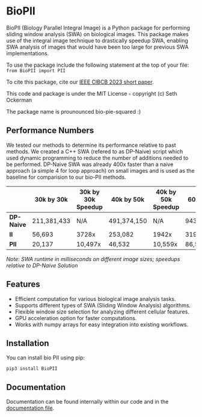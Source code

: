 # BioPII

BioPII (Biology Parallel Integral Image) is a Python package for performing sliding window analysis (SWA) on biological images. This package makes use of the integral image technique to drastically speedup SWA, enabling SWA analysis of images that would have been too large for previous SWA implementations. 

To use the package include the following statement at the top of your file: `from BioPII import PII`

To cite this package, cite our [IEEE CIBCB 2023 short paper](TODO). 


This code and package is under the MIT License - copyright (c) Seth Ockerman

The package name is prounounced bio-pie-squared :)

## Performance Numbers
We tested our methods to determine its performance relative to past methods. We created a C++ SWA (refered to as DP-Naive) script which used dynamic programming to reduce the number of additions needed to be performed. DP-Naive SWA was already 400x faster than a naive approach (a simple 4 for loop approach) on small images and is used as the baseline for comparision to our bio-PII methods. 

|                   | 30k by 30k | 30k by 30k Speedup | 40k by 50k | 40k by 50k Speedup | 60k by 60k | 60k by 60k Speedup |
|-------------------|------------|--------------------|------------|--------------------|------------|--------------------|
| **DP-Naive**      | 211,381,433| N/A                | 491,374,150| N/A                | 943,858,845     | N/A                |
| **II**            | 56,693     | 3728x              | 253,082    | 1942x               | 319,666    | 2953x               |
| **PII**           | 20,137     | 10,497x             | 46,532     | 10,559x             | 86,583    | 10,901x            |

*Note: SWA runtime in milliseconds on different image sizes; speedups relative to DP-Naive Solution*


## Features

- Efficient computation for various biological image analysis tasks.
- Supports different types of SWA (Sliding Window Analysis) algorithms.
- Flexible window size selection for analyzing different cellular features.
- GPU acceleration option for faster computations.
- Works with numpy arrays for easy integration into existing workflows.

## Installation

You can install bio PII using pip:

``` pip3 install BioPII ```

## Documentation
Documentation can be found internally within our code and in the [documentation file](./documentation.md).  
